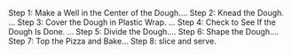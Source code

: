 Step 1: Make a Well in the Center of the Dough....
Step 2: Knead the Dough. ...
Step 3: Cover the Dough in Plastic Wrap. ...
Step 4: Check to See If the Dough Is Done. ...
Step 5: Divide the Dough....
Step 6: Shape the Dough....
Step 7: Top the Pizza and Bake...
Step 8: slice and serve.
